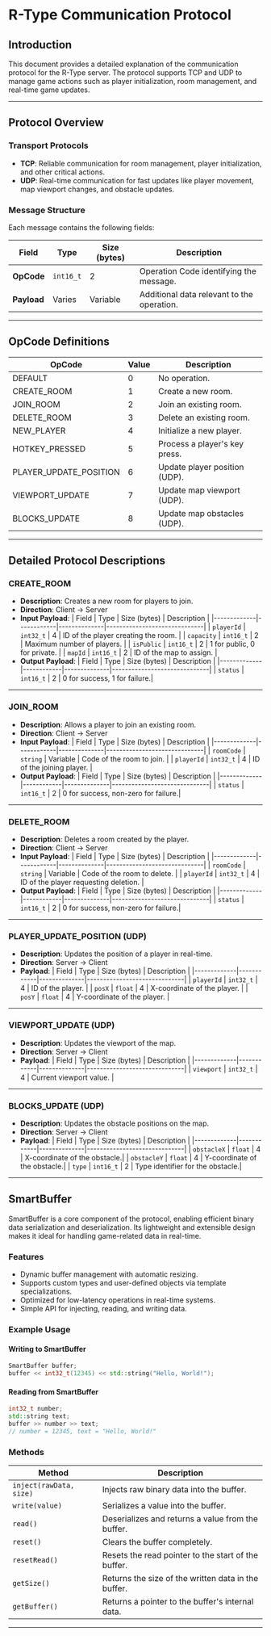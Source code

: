 # R-Type Communication Protocol

## Introduction

This document provides a detailed explanation of the communication protocol for the R-Type server. The protocol supports TCP and UDP to manage game actions such as player initialization, room management, and real-time game updates.

---

## Protocol Overview

### Transport Protocols

- **TCP**: Reliable communication for room management, player initialization, and other critical actions.
- **UDP**: Real-time communication for fast updates like player movement, map viewport changes, and obstacle updates.

### Message Structure

Each message contains the following fields:

| Field       | Type     | Size (bytes) | Description                             |
|-------------|----------|--------------|-----------------------------------------|
| **OpCode**  | `int16_t`| 2            | Operation Code identifying the message. |
| **Payload** | Varies   | Variable     | Additional data relevant to the operation. |

---

## OpCode Definitions

| OpCode               | Value | Description                                |
|----------------------|-------|--------------------------------------------|
| DEFAULT              | 0     | No operation.                             |
| CREATE_ROOM          | 1     | Create a new room.                        |
| JOIN_ROOM            | 2     | Join an existing room.                    |
| DELETE_ROOM          | 3     | Delete an existing room.                  |
| NEW_PLAYER           | 4     | Initialize a new player.                  |
| HOTKEY_PRESSED       | 5     | Process a player's key press.             |
| PLAYER_UPDATE_POSITION | 6   | Update player position (UDP).             |
| VIEWPORT_UPDATE      | 7     | Update map viewport (UDP).                |
| BLOCKS_UPDATE        | 8     | Update map obstacles (UDP).               |

---

## Detailed Protocol Descriptions

### **CREATE_ROOM**

- **Description**: Creates a new room for players to join.
- **Direction**: Client → Server
- **Input Payload**:
  | Field       | Type       | Size (bytes) | Description                  |
  |-------------|------------|--------------|------------------------------|
  | `playerId`    | `int32_t`  | 4            | ID of the player creating the room. |
  | `capacity`  | `int16_t`  | 2            | Maximum number of players.   |
  | `isPublic`  | `int16_t`  | 2            | 1 for public, 0 for private. |
  | `mapId`     | `int16_t`  | 2            | ID of the map to assign.     |
- **Output Payload**:
  | Field       | Type       | Size (bytes) | Description                  |
  |-------------|------------|--------------|------------------------------|
  | `status`    | `int16_t`  | 2            | 0 for success, 1 for failure.|

---

### **JOIN_ROOM**

- **Description**: Allows a player to join an existing room.
- **Direction**: Client → Server
- **Input Payload**:
  | Field       | Type       | Size (bytes) | Description                  |
  |-------------|------------|--------------|------------------------------|
  | `roomCode`  | `string`   | Variable     | Code of the room to join.    |
  | `playerId`    | `int32_t`  | 4            | ID of the joining player.    |
- **Output Payload**:
  | Field       | Type       | Size (bytes) | Description                  |
  |-------------|------------|--------------|------------------------------|
  | `status`    | `int16_t`  | 2            | 0 for success, non-zero for failure.|

---

### **DELETE_ROOM**

- **Description**: Deletes a room created by the player.
- **Direction**: Client → Server
- **Input Payload**:
  | Field       | Type       | Size (bytes) | Description                  |
  |-------------|------------|--------------|------------------------------|
  | `roomCode`  | `string`   | Variable     | Code of the room to delete.  |
  | `playerId`    | `int32_t`  | 4            | ID of the player requesting deletion. |
- **Output Payload**:
  | Field       | Type       | Size (bytes) | Description                  |
  |-------------|------------|--------------|------------------------------|
  | `status`    | `int16_t`  | 2            | 0 for success, non-zero for failure.|

---

### **PLAYER_UPDATE_POSITION (UDP)**

- **Description**: Updates the position of a player in real-time.
- **Direction**: Server → Client
- **Payload**:
  | Field       | Type       | Size (bytes) | Description                  |
  |-------------|------------|--------------|------------------------------|
  | `playerId`    | `int32_t`  | 4            | ID of the player.            |
  | `posX`      | `float`    | 4            | X-coordinate of the player.  |
  | `posY`      | `float`    | 4            | Y-coordinate of the player.  |

---

### **VIEWPORT_UPDATE (UDP)**

- **Description**: Updates the viewport of the map.
- **Direction**: Server → Client
- **Payload**:
  | Field       | Type       | Size (bytes) | Description                  |
  |-------------|------------|--------------|------------------------------|
  | `viewport`  | `int32_t`  | 4            | Current viewport value.      |

---

### **BLOCKS_UPDATE (UDP)**

- **Description**: Updates the obstacle positions on the map.
- **Direction**: Server → Client
- **Payload**:
  | Field       | Type       | Size (bytes) | Description                  |
  |-------------|------------|--------------|------------------------------|
  | `obstacleX` | `float`    | 4            | X-coordinate of the obstacle.|
  | `obstacleY` | `float`    | 4            | Y-coordinate of the obstacle.|
  | `type`      | `int16_t`  | 2            | Type identifier for the obstacle.|

---

## SmartBuffer

SmartBuffer is a core component of the protocol, enabling efficient binary data serialization and deserialization. 
Its lightweight and extensible design makes it ideal for handling game-related data in real-time.

### Features

- Dynamic buffer management with automatic resizing.
- Supports custom types and user-defined objects via template specializations.
- Optimized for low-latency operations in real-time systems.
- Simple API for injecting, reading, and writing data.

### Example Usage

#### Writing to SmartBuffer
```cpp
SmartBuffer buffer;
buffer << int32_t(12345) << std::string("Hello, World!");
```

#### Reading from SmartBuffer
```cpp
int32_t number;
std::string text;
buffer >> number >> text;
// number = 12345, text = "Hello, World!"
```

### Methods

| Method                | Description                                                      |
|-----------------------|------------------------------------------------------------------|
| `inject(rawData, size)` | Injects raw binary data into the buffer.                       |
| `write(value)`         | Serializes a value into the buffer.                            |
| `read()`               | Deserializes and returns a value from the buffer.             |
| `reset()`              | Clears the buffer completely.                                 |
| `resetRead()`          | Resets the read pointer to the start of the buffer.           |
| `getSize()`            | Returns the size of the written data in the buffer.           |
| `getBuffer()`          | Returns a pointer to the buffer's internal data.              |

---
